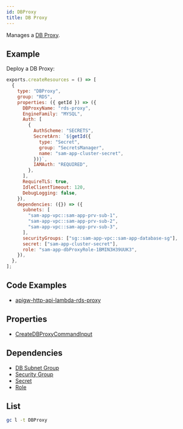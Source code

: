 ```yaml
---
id: DBProxy
title: DB Proxy
---
```


Manages a [DB Proxy](https://console.aws.amazon.com/rds/home?#databases:).

## Example

Deploy a DB Proxy:

```js
exports.createResources = () => [
  {
    type: "DBProxy",
    group: "RDS",
    properties: ({ getId }) => ({
      DBProxyName: "rds-proxy",
      EngineFamily: "MYSQL",
      Auth: [
        {
          AuthScheme: "SECRETS",
          SecretArn: `${getId({
            type: "Secret",
            group: "SecretsManager",
            name: "sam-app-cluster-secret",
          })}`,
          IAMAuth: "REQUIRED",
        },
      ],
      RequireTLS: true,
      IdleClientTimeout: 120,
      DebugLogging: false,
    }),
    dependencies: ({}) => ({
      subnets: [
        "sam-app-vpc::sam-app-prv-sub-1",
        "sam-app-vpc::sam-app-prv-sub-2",
        "sam-app-vpc::sam-app-prv-sub-3",
      ],
      securityGroups: ["sg::sam-app-vpc::sam-app-database-sg"],
      secret: ["sam-app-cluster-secret"],
      role: "sam-app-dbProxyRole-1BMIN3H39UUK3",
    }),
  },
];
```

## Code Examples

- [apigw-http-api-lambda-rds-proxy](https://github.com/grucloud/grucloud/tree/main/examples/aws/serverless-patterns/apigw-http-api-lambda-rds-proxy)

## Properties

- [CreateDBProxyCommandInput](https://docs.aws.amazon.com/AWSJavaScriptSDK/v3/latest/clients/client-rds/interfaces/createdbproxycommandinput.html)

## Dependencies

- [DB Subnet Group](./DBSubnetGroup.md)
- [Security Group](../EC2/SecurityGroup.md)
- [Secret](../SecretsManager/Secret.md)
- [Role](../IAM/Role.md)

## List

```sh
gc l -t DBProxy
```

```txt

```
